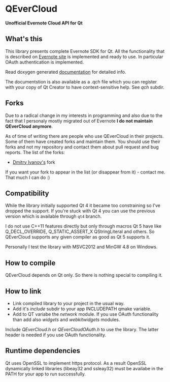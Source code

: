 QEverCloud
==========

**Unofficial Evernote Cloud API for Qt**

## What's this

This library presents complete Evernote SDK for Qt. 
All the functionality that is described on [Evernote site](http://dev.evernote.com/doc/)
is implemented and ready to use. In particular OAuth authentication is implemented.

Read doxygen generated [documentation](http://mgsxx.github.io/QEverCloud) for detailed info.

The documentstion is also available as a .qch file which you can register with
your copy of Qt Creator to have context-sensitive help. See *qch* subdir.

## Forks
Due to a radical change in my interests in programming and also due to the fact that I personaly mostly migrated out of Evernote **I do not maintain QEverCloud anymore**.

As of time of writing there are people who use QEverCloud in their projects. Some of them have created forks and maintain them. You should use their forks and not my repository and contact them about pull request and bug reports. The list of the forks:

- [Dmitry Ivanov's](https://github.com/d1vanov/QEverCloud) fork

If you want your fork to appear in the list (or disappear from it) - contact me. That much I can do :)

## Compatibility

While the library initially supported Qt 4 it became too constraining so I've dropped the support.
If you're stuck with Qt 4 you can use the previous version which is available through `qt4` branch.

I do not use C++11 features directly but only through macros Qt 5 have like Q_DECL_OVERRIDE, Q_STATIC_ASSERT_X
QStringLiteral and others. So QEverCloud supports any given compiler as good as Qt 5 supports it.

Personally I test the library with MSVC2012 and MinGW 4.8 on Windows.

## How to compile

QEverCloud depends on Qt only. So there is nothing special to compiling it.


## How to link

* Link compiled library to your project in the usual way. 
* Add it's *include* subdir to your app INCLUDEPATH qmake variable.
* Add to QT variabe the *network* module. If you use OAuth functionality than add also *widgets* and *webkitwidgets* modules.

Include *QEverCloud.h* or *QEverCloudOAuth.h* to use the library. The latter header is needed if you use OAuth functionality.


## Runtime dependencies

Qt uses OpenSSL to implement https protocol. As a result OpenSSL dynamically linked libraries (libeay32 and ssleay32) must be 
availabe in the PATH for your app to run successfully.


